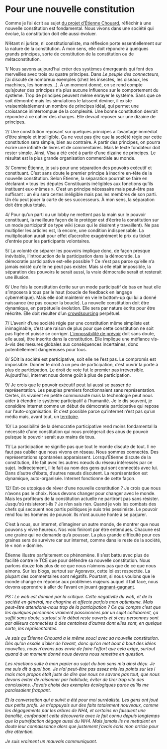 # Pour une nouvelle constitution

Comme je l’ai écrit au sujet [du projet d’Étienne Chouard](https://tcrouzet.com/2006/07/07/la-constitution-d%e2%80%99etienne-chouard/), réfléchir à une nouvelle constitution est fondamental. Nous vivons dans une société qui évolue, la constitution doit elle aussi évoluer.<span id="more-186"></span>

N’étant ni juriste, ni constitutionaliste, ma réflexion porte essentiellement sur la nature de la constitution. À mon sens, elle doit répondre à quelques grands principes, sorte de constitution de la constitution ou de métaconstitution.

1/ Nous savons aujourd’hui créer des systèmes émergeants qui font des merveilles avec trois ou quatre principes. Dans *Le peuple des connecteurs*, j’ai discuté de nombreux exemples (chez les insectes, les oiseaux, les machines, les hommes…). À un moment donné, on se rend compte qu’ajouter des principes n’a plus aucune influence sur le comportement du système. Trop de principes peuvent même enrayer le système. Sans que ce soit démontré mais les simulations le laissent deviner, il existe vraisemblablement un nombre de principes idéal, qui permet une croissance ininterrompue de la complexité. Une bonne constitution devrait répondre à ce cahier des charges. Elle devrait reposer sur une dizaine de principes.

2/ Une constitution reposant sur quelques principes a l’avantage immédiat d’être simple et intelligible. Ça ne veut pas dire que la société régie par cette constitution sera simple, bien au contraire. À partir des principes, on pourra écrire une infinité de livres et de commentaires. Mais le texte fondateur doit rester simple. Ainsi, Visa a été créé à partir d’une dizaine de principes. Le résultat est la plus grande organisation commerciale au monde.

3/ Comme Étienne, je suis pour une séparation des pouvoirs exécutif et constituant. C’est sans doute le premier principe à inscrire en-tête de la nouvelle constitution. Selon Étienne, la séparation pourrait se faire en déclarant « tous les députés Constituants inéligibles aux fonctions qu’ils instituent eux-mêmes ». C’est un principe nécessaire mais peut-être pas suffisant : un élu sera certes inéligible mais pas les membres de son parti. Un élu peut jouer la carte de ses successeurs. À mon sens, la séparation doit être plus totale.

4/ Pour qu’un parti ou un lobby ne mettent pas la main sur le pouvoir constituant, la meilleure façon de le protéger est d’écrire la constitution sur un mode participatif de type wiki (ceux qui le désirent y travaillent). Ne pas multiplier les articles est, là encore, une condition indispensable. La multiplication aurait pour effet d’accroître exagérément le prix du ticket d’entrée pour les participants volontaires.

5/ La volonté de séparer les pouvoirs implique donc, de façon presque inévitable, l’introduction de la participation dans la démocratie. La démocratie participative est-elle possible ? Ce n’est pas parce qu’elle n’a jamais existé qu’elle ne peut pas exister. Mais si elle était impossible, la séparation des pouvoirs le serait aussi, la vraie démocratie serait et resterait une illusion.

6/ Une fois la constitution écrite sur un mode participatif de bas en haut elle s’imposera à tous par le haut (boucle de feedback en langage cybernétique). Mais elle doit maintenir en vie le bottom-up qui lui a donné naissance (ne pas couper la boucle). La nouvelle constitution doit être dynamique, en perpétuelle évolution. Elle sera par nature écrite pour être réécrite. Elle doit résulter d’un [crowdsourcing](https://tcrouzet.com/2006/07/03/cerveaux-humains-disponibles/) perpétuel.

7/ L’avenir d’une société régie par une constitution même simpliste est inimaginable, c’est une raison de plus pour que cette constitution ne soit pas figée et puisse se corriger. [L’impossibilité de prévoir](https://tcrouzet.com/2006/07/17/l%e2%80%99irresponsabilite-des-politiques/) doit sans doute, elle aussi, être inscrite dans la constitution. Elle implique une méfiance vis-à-vis des mesures globales aux conséquences incertaines, donc potentiellement dangereuses pour tous.

8/ SOit la société est participative, soit elle ne l’est pas. Le compromis est impossible. Donner le droit à un peu de participation, c’est ouvrir la porte à plus de participation. Le droit de vote fut le premier pas irréversible. Aujourd’hui, internet nous donne goût à plus de participation.

9/ Je crois que le pouvoir exécutif peut lui aussi se passer de représentation. Les peuples premiers fonctionnaient sans représentation. Certes, ils vivaient en petite communauté mais la technologie peut nous aider à étendre le système participatif à l’humanité. Je le dis souvent, je considère internet comme un début de démocratie participative qui repose sur l’auto-organisation. Et c’est possible parce qu’internet n’est pas qu’un média mais, avant tout, un [territoire](https://tcrouzet.com/2006/07/12/internet-comme-territoire/).

10/ La possibilité de la démocratie participative rend moins fondamental la nécessité d’une constitution qui nous protégerait des abus de pouvoir puisque le pouvoir serait aux mains de tous.

11/ La participation ne signifie pas que tout le monde discute de tout. Il ne faut pas oublier que nous vivons en réseau. Nous sommes connectés. Des représentations spontanées apparaissent. Lorsqu’Étienne discute de la constitution, il le fait avec les autres nœuds du réseau intéressés par ce sujet. Indirectement, il le fait au nom des gens qui sont connectés avec lui. Dans d’autre d’ébats, d’autres nœuds discutent. La représentation est dynamique, auto-organisée. Internet fonctionne de cette façon.

12/ Est-ce utopique de rêver d’une nouvelle constitution ? Je crois que nous n’avons pas le choix. Nous devons changer pour changer avec le monde. Mais les profiteurs de la constitution actuelle ne partiront pas sans résister. Jusqu’où résisteront-ils ? Je n’en sais rien. Quand je vois les combats des chefs qui secouent nos partis politiques je suis très pessimiste. Le pouvoir rend fou les hommes de pouvoir. Ils n’ont aucune honte à se parjurer.

C’est à nous, sur internet, d’imaginer un autre monde, de montrer que nous pouvons y vivre heureux. Nos voix finiront par être entendues. Chacune est une graine qui ne demande qu’à pousser. La plus grande difficulté pour ces graines sera de survivre car sur internet, comme dans le reste de la société, le « non » domine.

Étienne illustre parfaitement ce phénomène. Il s’est battu avec plus de facilité contre le TCE que pour défendre sa nouvelle constitution. Nous parlons douze fois plus de ce que nous n’aimons pas que de ce que nous aimons. Sur les blogs, surtout sur Agoravox, cette loi est respectée. La plupart des commentaires sont négatifs. Pourtant, si nous voulons que le monde change en réponse aux problèmes majeurs auquel il fait face, nous devons apprendre à aller de l’avant en jouant [gagnant-gagnant](https://tcrouzet.com/2006/05/12/win-win/).

*PS : Le web est dominé par la critique. Cette négativité du web, et de la société en général, me chagrine et affecte parfois mon optimisme. Mais peut-être attendons-nous trop de la participation ? Ce qui compte c’est que les quelques personnes vraiment passionnées par un sujet collaborent, ça suffit sans doute, surtout si le débat reste ouverts et si ces personnes sont par ailleurs connectées à des centaines d’autres dont elles sont, en quelque sorte, les représentantes.*

*Je sais qu’Étienne Chouard a le même souci avec sa nouvelle constitution. Dès qu’on essaie d’aller de l’avant, donc qu’on met bout à bout des idées nouvelles, nous n’avons pas envie de faire l’effort que cela exige, surtout quand à un moment donné nous devons nous remettre en question.*

*Les réactions suite à mon papier au sujet du bon sens m’a ainsi déçu. Je me suis dit à quoi bon. Je n’ai peut-être pas assez mis les points sur les i mais mon propos était juste de dire que nous ne savons pas tout, que nous devons éviter de raisonner par habitude, éviter de tirer trop vite des conclusions. J’avais choisi des exemples écologiques parce qu’ils me paraissaient frappant.*

*Et la conversation qui a suivit a été pour moi surréaliste. Les gens ont joué aux petits profs. Je m’appuyais sur des faits totalement nouveaux, comme les dégagements par les arbres de NH4, et certains en faisaient une banalité, confondant cette découverte avec le fait connu depuis longtemps que la putréfaction dégage aussi du NH4. Mais jamais ils ne mettaient en doute leur connaissance alors que justement j’avais écris mon article pour dire attention.*

*Je suis vraiment un mauvais communiquant.*
